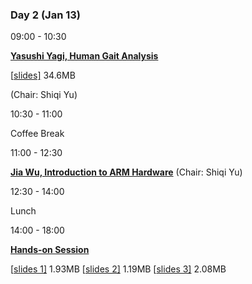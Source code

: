 ### **Day 2** (Jan 13)

09:00 - 10:30

[**Yasushi Yagi, Human Gait Analysis**](https://www.comp.hkbu.edu.hk/wsb2020/lecturer_details.php?lect_id=13)

[[slides\]](https://www.comp.hkbu.edu.hk/wsb2020/slides/Yasushi_Yagi.pdf) 34.6MB


(Chair: Shiqi Yu)

10:30 - 11:00

Coffee Break

11:00 - 12:30

[**Jia Wu, Introduction to ARM Hardware**](https://www.comp.hkbu.edu.hk/wsb2020/hands_on.php)
(Chair: Shiqi Yu)

12:30 - 14:00

Lunch

14:00 - 18:00

[**Hands-on Session**](https://www.comp.hkbu.edu.hk/wsb2020/hands_on.php)

[[slides 1\]](https://www.comp.hkbu.edu.hk/wsb2020/slides/handson1.pdf) 1.93MB
[[slides 2\]](https://www.comp.hkbu.edu.hk/wsb2020/slides/handson2.pdf) 1.19MB
[[slides 3\]](https://www.comp.hkbu.edu.hk/wsb2020/slides/handson3.pdf) 2.08MB 

